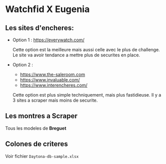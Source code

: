 # Watchfid X Eugenia

## Les sites d'encheres:

- Option 1 : https://everywatch.com/

    Cette option est la meilleure mais aussi celle avec le plus de challenge. Le site va avoir tendance a mettre plus de securites en place.

- Option 2 :
    - https://www.the-saleroom.com
    - https://www.invaluable.com/
    - https://www.interencheres.com/

    Cette option est plus simple techniquement, mais plus fastidieuse. Il y a 3 sites a scraper mais moins de securite.

## Les montres a Scraper

Tous les modeles de **Breguet**

## Colones de criteres

Voir fichier `Daytona-db-sample.xlsx`